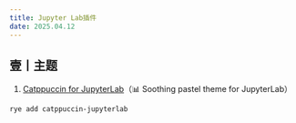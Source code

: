 ```yaml
---
title: Jupyter Lab插件
date: 2025.04.12
---
```



## 壹丨主题

1. [Catppuccin for JupyterLab](https://github.com/catppuccin/jupyterlab)（📊 Soothing pastel theme for JupyterLab）
```bash
rye add catppuccin-jupyterlab
```